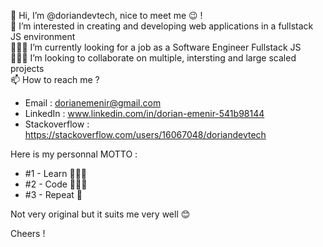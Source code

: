 👋 Hi, I’m @doriandevtech, nice to meet me 😉 !\
👀 I’m interested in creating and developing web applications in a fullstack JS environment\
👨🏻‍💻 I’m currently looking for a job as a Software Engineer Fullstack JS\
👷🏻‍♂️ I’m looking to collaborate on multiple, intersting and large scaled projects\
📫 How to reach me ?
- Email : dorianemenir@gmail.com
- LinkedIn : www.linkedin.com/in/dorian-emenir-541b98144
- Stackoverflow : https://stackoverflow.com/users/16067048/doriandevtech

Here is my personnal MOTTO :
  - #1 - Learn 👨🏻‍🏫
  - #2 - Code 👨🏻‍💻
  - #3 - Repeat 🔁

Not very original but it suits me very well 😊

Cheers !

<!---
doriandevtech/doriandevtech is a ✨ special ✨ repository because its `README.md` (this file) appears on your GitHub profile.
You can click the Preview link to take a look at your changes.
--->
